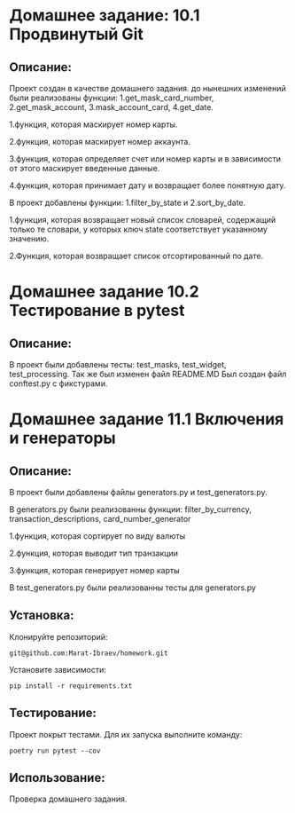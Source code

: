 # Домашнее задание: 10.1 Продвинутый Git


## Описание:

Проект создан в качестве домашнего задания. до нынешних изменений были реализованы функции: 1.get_mask_card_number, 2.get_mask_account, 3.mask_account_card, 4.get_date.

1.функция, которая маскирует номер карты.

2.функция, которая маскирует номер аккаунта.

3.функция, которая определяет счет или номер карты и в зависимости от этого маскирует введенные данные.

4.функция, которая принимает дату и возвращает более понятную дату.

В проект добавлены функции: 1.filter_by_state и 2.sort_by_date.

1.функция, которая возвращает новый список словарей, содержащий только те словари, у которых ключ state соответствует указанному значению.

2.Функция, которая возвращает список отсортированный по дате.

# Домашнее задание 10.2 Тестирование в pytest
## Описание:
В проект были добавлены тесты: test_masks, test_widget, test_processing.
Так же был изменен файл README.MD
Был создан файл conftest.py с фикстурами.

# Домашнее задание 11.1 Включения и генераторы
## Описание:
В проект были добавлены файлы generators.py и test_generators.py. 

В generators.py были реализованны функции: filter_by_currency, 
transaction_descriptions, 
card_number_generator

1.функция, которая сортирует по виду валюты

2.функция, которая выводит тип транзакции

3.функция, которая генерирует номер карты 

В test_generators.py были реализованны тесты для generators.py

## Установка:

Клонируйте репозиторий:
```
git@github.com:Marat-Ibraev/homework.git
```

Установите зависимости:
```
pip install -r requirements.txt
```
## Тестирование:
Проект покрыт тестами. Для их запуска выполните команду:
```
poetry run pytest --cov
```

## Использование:

Проверка домашнего задания.


